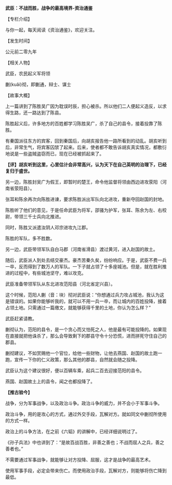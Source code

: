 **武臣：不战而胜，战争的最高境界-资治通鉴**

【专栏介绍】

与你一起，每天阅读《资治通鉴》，欢迎关注。

【发生时间】

公元前二零九年

【相关人物】

武臣，农民起义军将领

蒯(kuǎi)彻，即蒯通，辩士、谋士

【故事大概】

上一篇讲到了陈胜吴广因为耽误时辰，担心被杀。所以他们二人便起义造反，以求得生路，还一路达到了陈县。

陈胜起义后，许多地方的百姓都学习陈胜吴广，杀了自己的县令，接着投靠了陈胜。

有秦国派往东方的宾客，回到秦国后，向胡亥报告他一路所看到的动乱。胡亥听到后，非常生气，将宾客囚禁了起来。后来，使者都不敢告诉胡亥真实情况，都敷衍地说是一些盗贼盗窃而已，现在已经被抓起来了。

**【评】胡亥听到这里，心里估计会非常高兴，认为天下在自己英明的治理下，已经复归于盛世。**

另一边，陈胜封吴广为假王，即暂时的楚王，命令他监督将领由西边进攻荥阳（河南省荥阳县）。

张耳和陈余再次向陈胜进谏，要求陈胜派出军队向北进攻，重新夺回赵国的封地。

陈胜听了他们的意见，于是任命武臣为将军，邵骚为护军，张耳、陈余为左、右校尉，带领三千士兵向北推进。

同时，陈胜又派遣汝阴人邓宗进攻九江郡。

陈胜的军队，多不胜数。

另一边，武臣带领军队自白马郡（河南省滑县）渡过黄河，进入赵国的故土。

随后，武臣派人到处去结交豪杰。豪杰苦秦久矣，纷纷响应。于是，武臣不费一兵一卒，反而得到了数万人的军队。一下子就占领了十多座城池。但是，就在胜利推进的过程中，有些城池坚守，难以攻克。

武臣准备带领军队从东北进攻范阳县（河北省定兴县）。

这个时候，范阳人蒯（音：块）彻对武臣说：“你想通过兵力攻占城池，我认为这是错误的。如果你能够听我的，就可以不用一兵一卒，而让城内的百姓投降，接着占领土地。只需通过一篇缴文，就能够获得千里的土地，你认为怎么样？”

武臣赶紧请教。

蒯彻认为，范阳的县令，是一个贪心而又怕死之人，他是最有可能投降的。如果现在直接就把他诛杀了，那么会导致剩下的郡县守令十分恐慌，进而拼死守住自己的郡县。

蒯彻建议，不如赏赐他一个官位，给他一些财物，让他去燕国、赵国的故土跑一跑，宣传一下你的仁义政策，那么其他的郡县，自然就会随之投降。

武臣认为这个建议很好，便以百辆车乘，起兵二百去迎接范阳的县令。

燕国、赵国故土上的县令，闻之也都投降了。

**【推古验今】**

战争，分为军事战争，以及政治斗争。政治斗争的威力，并不会小于军事斗争。

政治斗争，用的是攻心的方式，通过外交手段，瓦解对方。就如同文中蒯彻所使用的方式一样。

政治上的斗争方法，在之前《六韬》的讲解中，已经详细说明过了。

《孙子兵法》中也讲到了：“是故百战百胜，非善之善也；不战而屈人之兵，善之善者也。”

不需要通过军事战争，就能够让对方投降、屈服，这才是战争的最高艺术。

使用军事手段，必定会带来伤亡。而使用政治手段，瓦解对方，则能够将伤亡降到最低。